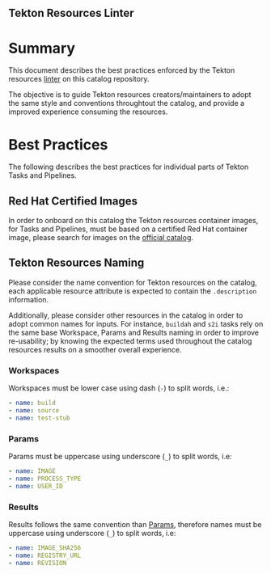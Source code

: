 Tekton Resources Linter
-----------------------

# Summary

This document describes the best practices enforced by the Tekton resources [linter][catalogLinter] on this catalog repository.

The objective is to guide Tekton resources creators/maintainers to adopt the same style and conventions throughtout the catalog, and provide a improved experience consuming the resources.

# Best Practices

The following describes the best practices for individual parts of Tekton Tasks and Pipelines.

## Red Hat Certified Images

In order to onboard on this catalog the Tekton resources container images, for Tasks and Pipelines, must be based on a certified Red Hat container image, please search for images on the [official catalog](https://catalog.redhat.com/software/containers/search).

## Tekton Resources Naming

Please consider the name convention for Tekton resources on the catalog, each applicable resource attribute is expected to contain the `.description` information.

Additionally, please consider other resources in the catalog in order to adopt common names for inputs. For instance, `buildah` and `s2i` tasks rely on the same base Workspace, Params and Results naming in order to improve re-usability; by knowing the expected terms used throughout the catalog resources results on a smoother overall experience.

### Workspaces

Workspaces must be lower case using dash (`-`) to split words, i.e.:

```yml
- name: build
- name: source
- name: test-stub
```

### Params

Params must be uppercase using underscore  (`_`) to split words, i.e:

```yml
- name: IMAGE
- name: PROCESS_TYPE
- name: USER_ID
```

### Results

Results follows the same convention than [Params](#params), therefore names must be uppercase using underscore (`_`) to split words, i.e:

```yml
- name: IMAGE_SHA256
- name: REGISTRY_URL
- name: REVISION
```

[catalogLinter]: https://github.com/openshift-pipelines/tektoncd-catalog/blob/main/internal/linter/linter.go
[redHatImagesCatalog]: https://catalog.redhat.com/software/containers/search
